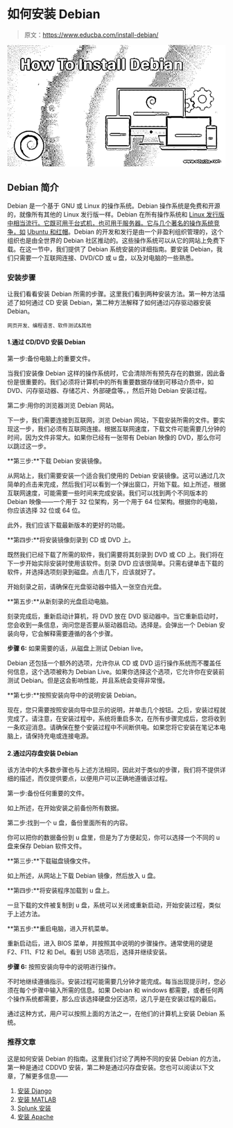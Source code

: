# 如何安装 Debian

> 原文：<https://www.educba.com/install-debian/>

![How To Install Debian](img/9a2a139aa314e5fa68d87a1c0f4e0d50.png)



## Debian 简介

Debian 是一个基于 GNU 或 Linux 的操作系统。Debian 操作系统是免费和开源的，就像所有其他的 Linux 发行版一样。Debian 在所有操作系统和 [Linux 发行版中相当流行。它既可用于台式机，也可用于服务器。它与几个著名的操作系统竞争，如](https://www.educba.com/linux-distributions/) [Ubuntu 和红帽](https://www.educba.com/redhat-vs-ubuntu/)。Debian 的开发和发行是由一个非盈利组织管理的，这个组织也是由全世界的 Debian 社区推动的。这些操作系统可以从它的网站上免费下载。在这一节中，我们提供了 Debian 系统安装的详细指南。要安装 Debian，我们只需要一个互联网连接、DVD/CD 或 u 盘，以及对电脑的一些熟悉。

### 安装步骤

让我们看看安装 Debian 所需的步骤。这里我们看到两种安装方法。第一种方法描述了如何通过 CD 安装 Debian，第二种方法解释了如何通过闪存驱动器安装 Debian。

<small>网页开发、编程语言、软件测试&其他</small>

#### 1.通过 CD/DVD 安装 Debian

第一步:备份电脑上的重要文件。

当我们安装像 Debian 这样的操作系统时，它会清除所有预先存在的数据，因此备份是很重要的。我们必须将计算机中的所有重要数据存储到可移动介质中，如 DVD、闪存驱动器、存储芯片、外部硬盘等。，然后开始 Debian 安装过程。

第二步:用你的浏览器浏览 Debian 网站。

下一步，我们需要连接到互联网，浏览 Debian 网站，下载安装所需的文件。要实现这一步，我们必须有互联网连接。根据互联网速度，下载文件可能需要几分钟的时间，因为文件非常大。如果你已经有一张带有 Debian 映像的 DVD，那么你可以跳过这一步。

**第三步:**下载 Debian 安装镜像。

从网站上，我们需要安装一个适合我们使用的 Debian 安装镜像。这可以通过几次简单的点击来完成，然后我们可以看到一个弹出窗口，开始下载。如上所述，根据互联网速度，可能需要一些时间来完成安装。我们可以找到两个不同版本的 Debian 映像——一个用于 32 位架构，另一个用于 64 位架构。根据你的电脑，你应该选择 32 位或 64 位。

此外，我们应该下载最新版本的更好的功能。

**第四步:**将安装镜像刻录到 CD 或 DVD 上。

既然我们已经下载了所需的软件，我们需要将其刻录到 DVD 或 CD 上。我们将在下一步开始实际安装时使用该软件。刻录 DVD 应该很简单。只需右键单击下载的软件，并选择选项刻录到磁盘。点击几下，应该就好了。

开始刻录之前，请确保在光盘驱动器中插入一张空白光盘。

**第五步:**从新刻录的光盘启动电脑。

刻录完成后，重新启动计算机，将 DVD 放在 DVD 驱动器中。当它重新启动时，您会收到一条信息，询问您是否要从驱动器启动。选择是。会弹出一个 Debian 安装向导，它会解释需要遵循的各个步骤。

**步骤 6:** 如果需要的话，从磁盘上测试 Debian live。

Debian 还包括一个额外的选项，允许你从 CD 或 DVD 运行操作系统而不覆盖任何信息，这个选项被称为 Debian Live。如果你选择这个选项，它允许你在安装前测试 Debian。但是这会影响性能，并且系统会变得非常慢。

**第七步:**按照安装向导中的说明安装 Debian。

现在，您只需要按照安装向导中显示的说明，并单击几个按钮。之后，安装过程就完成了。请注意，在安装过程中，系统将重启多次，在所有步骤完成后，您将收到一条欢迎消息。请确保在整个安装过程中不间断供电。如果您将它安装在笔记本电脑上，请保持充电或连接电源。

#### 2.通过闪存盘安装 Debian

该方法中的大多数步骤也与上述方法相同，因此对于类似的步骤，我们将不提供详细的描述，而仅提供要点，以便用户可以正确地遵循该过程。

第一步:备份任何重要的文件。

如上所述，在开始安装之前备份所有数据。

第二步:找到一个 u 盘，备份里面所有的内容。

你可以把你的数据备份到 u 盘里，但是为了方便起见，你可以选择一个不同的 u 盘来保存 Debian 软件文件。

**第三步:**下载磁盘镜像文件。

如上所述，从网站上下载 Debian 镜像，然后放入 u 盘。

**第四步:**将安装程序加载到 u 盘上。

一旦下载的文件被复制到 u 盘，系统可以关闭或重新启动，开始安装过程，类似于上述方法。

**第五步:**重启电脑，进入开机菜单。

重新启动后，进入 BIOS 菜单，并按照其中说明的步骤操作。通常使用的键是 F2、F11、F12 和 Del。看到 USB 选项后，选择并继续安装。

**步骤 6:** 按照安装向导中的说明进行操作。

不时地继续遵循指示。安装过程可能需要几分钟才能完成。每当出现提示时，您必须在每个步骤中输入所需的信息。如果 Debian 和 windows 都需要，或者任何两个操作系统都需要，那么应该选择硬盘分区选项，这几乎是在安装过程的最后。

通过这种方式，用户可以按照上面的方法之一，在他们的计算机上安装 Debian 系统。

### 推荐文章

这是如何安装 Debian 的指南。这里我们讨论了两种不同的安装 Debian 的方法，第一种是通过 CDDVD 安装，第二种是通过闪存盘安装。您也可以阅读以下文章，了解更多信息——

1.  [安装 Django](https://www.educba.com/install-django/)
2.  [安装 MATLAB](https://www.educba.com/install-matlab/)
3.  [Splunk 安装](https://www.educba.com/install-splunk/)
4.  [安装 Apache](https://www.educba.com/install-apache/)





